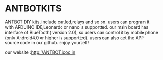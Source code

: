 # ANTBOTKITS
ANTBOT DIY kits, include car,led,relays and so on.
users can program it with ARDUINO IDE,Leonardo or nano is supportted.
our main board has interface of BlueTooth( version 2.0), so users can control it by mobile phone (only Android4.0 or higher is supportted).
users can also get the APP source code in our github.
enjoy yourself!

our website :http://ANTBOT.icoc.in
